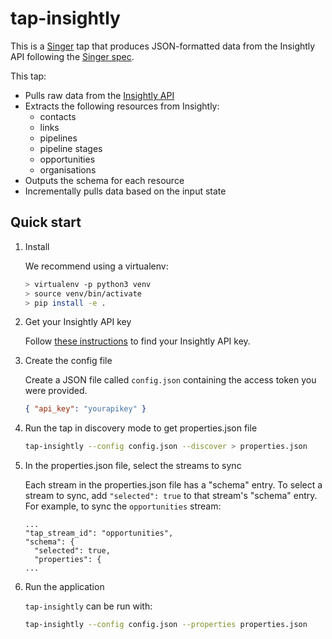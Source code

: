 # tap-insightly

This is a [Singer](https://singer.io) tap that produces JSON-formatted
data from the Insightly API following the [Singer
spec](https://github.com/singer-io/getting-started/blob/master/SPEC.md).

This tap:

- Pulls raw data from the [Insightly API](https://api.insightly.com/)
- Extracts the following resources from Insightly:
  - contacts
  - links
  - pipelines
  - pipeline stages
  - opportunities
  - organisations
- Outputs the schema for each resource
- Incrementally pulls data based on the input state

## Quick start

1. Install

   We recommend using a virtualenv:

   ```bash
   > virtualenv -p python3 venv
   > source venv/bin/activate
   > pip install -e .
   ```

2. Get your Insightly API key

   Follow [these instructions](https://support.insight.ly/hc/en-us/articles/204864594-Finding-your-Insightly-API-key) to find your Insightly API key.

3. Create the config file

   Create a JSON file called `config.json` containing the access token you were provided.

   ```json
   { "api_key": "yourapikey" }
   ```

4. Run the tap in discovery mode to get properties.json file

   ```bash
   tap-insightly --config config.json --discover > properties.json
   ```

5. In the properties.json file, select the streams to sync

   Each stream in the properties.json file has a "schema" entry. To select a stream to sync, add `"selected": true` to that stream's "schema" entry. For example, to sync the `opportunities` stream:

   ```
   ...
   "tap_stream_id": "opportunities",
   "schema": {
     "selected": true,
     "properties": {
   ...
   ```

6. Run the application

   `tap-insightly` can be run with:

   ```bash
   tap-insightly --config config.json --properties properties.json
   ```
